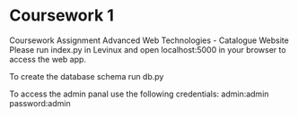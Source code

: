 # Coursework 1
Coursework Assignment Advanced Web Technologies - Catalogue Website
Please run index.py in Levinux and open localhost:5000 in your browser to access the web app.

To create the database schema run db.py

To access the admin panal use the following credentials:
admin:admin
password:admin

